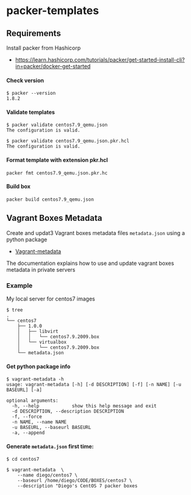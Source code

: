 # packer-templates

## Requirements
Install packer from Hashicorp
* https://learn.hashicorp.com/tutorials/packer/get-started-install-cli?in=packer/docker-get-started


#### Check version
```
$ packer --version
1.8.2                                                                 
```

#### Validate templates
```
$ packer validate centos7.9_qemu.json
The configuration is valid.                            

$ packer validate centos7.9_qemu.json.pkr.hcl
The configuration is valid.                          

```

#### Format template with extension pkr.hcl

```
packer fmt centos7.9_qemu.json.pkr.hc
```


#### Build box
```
packer build centos7.9_qemu.json
```


## Vagrant Boxes Metadata

Create and updat3 Vagrant boxes metadata files `metadata.json` using a python package
* [Vagrant-metadata](https://pypi.org/project/vagrant-metadata/)

The documentation explains how to use and update vagrant boxes metadata in private servers

### Example
My local server for centos7 images

```
$ tree
.
└── centos7
    ├── 1.0.0
    │	├── libvirt
    │	│	└── centos7.9.2009.box
    │	└── virtualbox
    │		└── centos7.9.2009.box
    └── metadata.json
```

#### Get python package info

```
$ vagrant-metadata -h
usage: vagrant-metadata [-h] [-d DESCRIPTION] [-f] [-n NAME] [-u BASEURL] [-a]

optional arguments:
  -h, --help            show this help message and exit
  -d DESCRIPTION, --description DESCRIPTION
  -f, --force
  -n NAME, --name NAME
  -u BASEURL, --baseurl BASEURL
  -a, --append

```

#### Generate `metadata.json` first time:

```
$ cd centos7

$ vagrant-metadata 	\
	--name diego/centos7 \
	--baseurl /home/diego/CODE/BOXES/centos7 \
	--description "Diego's CentOS 7 packer boxes
```